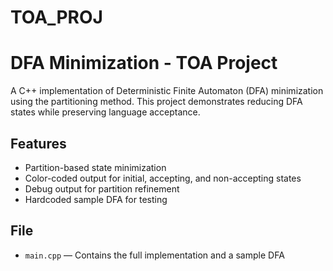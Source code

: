 # TOA_PROJ


# DFA Minimization - TOA Project

A C++ implementation of Deterministic Finite Automaton (DFA) minimization using the partitioning method. This project demonstrates reducing DFA states while preserving language acceptance.

## Features
- Partition-based state minimization
- Color-coded output for initial, accepting, and non-accepting states
- Debug output for partition refinement
- Hardcoded sample DFA for testing

## File
- `main.cpp` — Contains the full implementation and a sample DFA
